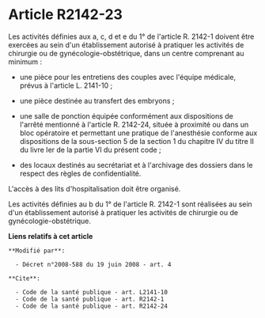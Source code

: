 # Article R2142-23

Les activités définies aux a, c, d et e du 1° de l'article R. 2142-1 doivent être exercées au sein d'un établissement
autorisé à pratiquer les activités de chirurgie ou de gynécologie-obstétrique, dans un centre comprenant au minimum :

- une pièce pour les entretiens des couples avec l'équipe médicale, prévus à l'article L. 2141-10 ;

- une pièce destinée au transfert des embryons ;

- une salle de ponction équipée conformément aux dispositions de l'arrêté mentionné à l'article R. 2142-24, située à
proximité ou dans un bloc opératoire et permettant une pratique de l'anesthésie conforme aux dispositions de la sous-section
5 de la section 1 du chapitre IV du titre II du livre Ier de la partie VI du présent code ;

- des locaux destinés au secrétariat et à l'archivage des dossiers dans le respect des règles de confidentialité.

L'accès à des lits d'hospitalisation doit être organisé. 

Les activités définies au b du 1° de l'article R. 2142-1 sont réalisées au sein d'un établissement autorisé à pratiquer les
activités de chirurgie ou de gynécologie-obstétrique.

**Liens relatifs à cet article**

	**Modifié par**:

	  - Décret n°2008-588 du 19 juin 2008 - art. 4

	**Cite**:

	  - Code de la santé publique - art. L2141-10
	  - Code de la santé publique - art. R2142-1
	  - Code de la santé publique - art. R2142-24
